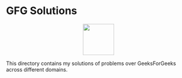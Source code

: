 # GFG Solutions

<p align="center">
    <a href="https://auth.geeksforgeeks.org/user/imkashyap/practice/">
        <img height=85 src="https://media.geeksforgeeks.org/wp-content/uploads/geeksforgeeks-6.png">
    </a>
</p>

This directory contains my solutions of problems over GeeksForGeeks across different domains.
